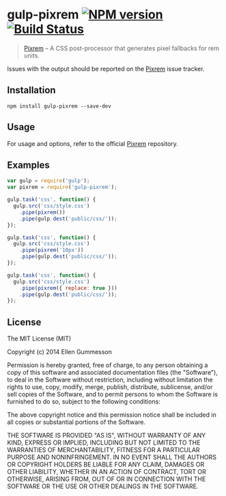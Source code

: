 # gulp-pixrem [![NPM version](https://badge.fury.io/js/gulp-pixrem.png)](http://badge.fury.io/js/gulp-pixrem) [![Build Status](https://travis-ci.org/gummesson/gulp-pixrem.png?branch=master)](https://travis-ci.org/gummesson/gulp-pixrem)

> [Pixrem](https://github.com/robwierzbowski/node-pixrem) – A CSS post-processor that generates pixel fallbacks for rem units.

Issues with the output should be reported on the [Pixrem](https://github.com/robwierzbowski/node-pixrem) issue tracker.

## Installation

~~~ shell
npm install gulp-pixrem --save-dev
~~~

## Usage

For usage and options, refer to the official [Pixrem](https://github.com/robwierzbowski/node-pixrem#usage) repository.

## Examples

~~~ javascript
var gulp = require('gulp');
var pixrem = require('gulp-pixrem');

gulp.task('css', function() {
  gulp.src('css/style.css')
    .pipe(pixrem())
    .pipe(gulp.dest('public/css/'));
});

gulp.task('css', function() {
  gulp.src('css/style.css')
    .pipe(pixrem('10px'))
    .pipe(gulp.dest('public/css/'));
});

gulp.task('css', function() {
  gulp.src('css/style.css')
    .pipe(pixrem({ replace: true }))
    .pipe(gulp.dest('public/css/'));
});
~~~

## License

The MIT License (MIT)

Copyright (c) 2014 Ellen Gummesson

Permission is hereby granted, free of charge, to any person obtaining a copy
of this software and associated documentation files (the "Software"), to deal
in the Software without restriction, including without limitation the rights
to use, copy, modify, merge, publish, distribute, sublicense, and/or sell
copies of the Software, and to permit persons to whom the Software is
furnished to do so, subject to the following conditions:

The above copyright notice and this permission notice shall be included in
all copies or substantial portions of the Software.

THE SOFTWARE IS PROVIDED "AS IS", WITHOUT WARRANTY OF ANY KIND, EXPRESS OR
IMPLIED, INCLUDING BUT NOT LIMITED TO THE WARRANTIES OF MERCHANTABILITY,
FITNESS FOR A PARTICULAR PURPOSE AND NONINFRINGEMENT. IN NO EVENT SHALL THE
AUTHORS OR COPYRIGHT HOLDERS BE LIABLE FOR ANY CLAIM, DAMAGES OR OTHER
LIABILITY, WHETHER IN AN ACTION OF CONTRACT, TORT OR OTHERWISE, ARISING FROM,
OUT OF OR IN CONNECTION WITH THE SOFTWARE OR THE USE OR OTHER DEALINGS IN
THE SOFTWARE.
